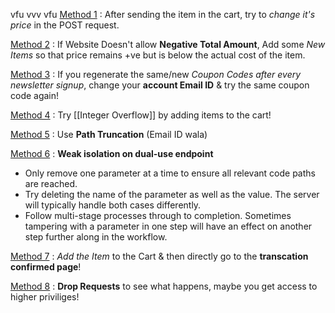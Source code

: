  vfu                                                           vvv   vfu  <u>Method 1</u> : After sending the item in the cart, try to *change it's price* in the POST request.

<u>Method 2</u> : If Website Doesn't allow **Negative Total Amount**, Add some *New Items* so that price remains +ve but is below the actual cost of the item.

<u>Method 3</u> : If you regenerate the same/new *Coupon Codes after every newsletter signup*, change your **account Email ID** & try the same coupon code again!

<u>Method 4</u> : Try [[Integer Overflow]] by adding items to the cart!

<u>Method 5</u> : Use **Path Truncation** (Email ID wala)

<u>Method 6</u> : **Weak isolation on dual-use endpoint**
-   Only remove one parameter at a time to ensure all relevant code paths are reached.
-   Try deleting the name of the parameter as well as the value. The server will typically handle both cases differently.
-   Follow multi-stage processes through to completion. Sometimes tampering with a parameter in one step will have an effect on another step further along in the workflow.

<u>Method 7</u> : *Add the Item* to the Cart & then directly go to the **transcation confirmed page**!

<u>Method 8</u> : **Drop Requests** to see what happens, maybe you get access to higher priviliges!

